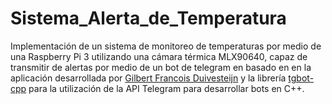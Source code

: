# Sistema_Alerta_de_Temperatura
Implementación de un sistema de monitoreo de temperaturas por medio de una Raspberry Pi 3 utilizando una cámara térmica MLX90640, capaz de transmitir de alertas por medio de un bot de telegram en basado en 
en la aplicación desarrollada por [Gilbert Francois Duivesteijn](https://github.com/gilbertfrancois/skin-temperature-scanner/)
y la librería [tgbot-cpp](https://github.com/reo7sp/tgbot-cpp) para la utilización de la API Telegram para desarrollar bots en C++.

